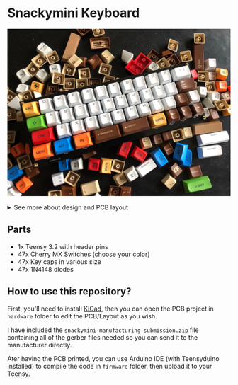 # Snackymini Keyboard

![](images/final-keyboard.jpg)

<details>
<summary>See more about design and PCB layout</summary>

**Layout:**
![](images/keyboard-layout.png)

Inspired by MiniVan Arrow Layout http://www.keyboard-layout-editor.com/#/gists/174470794149140f43dd6c9b544c168c

**Schema:**

![](images/schema.png)

**PCB:**

![](images/pcb.png)

**PCB render:**

![](images/pcb-front.png)
</details>

## Parts
- 1x Teensy 3.2 with header pins
- 47x Cherry MX Switches (choose your color)
- 47x Key caps in various size
- 47x 1N4148 diodes

## How to use this repository?
First, you'll need to install [KiCad](http://kicad-pcb.org/), then you can open the PCB project in `hardware` folder to edit the PCB/Layout as you wish.

I have included the `snackymini-manufacturing-submission.zip` file containing all of the gerber files needed so you can send it to the manufacturer directly.

Ater having the PCB printed, you can use Arduino IDE (with Teensyduino installed) to compile the code in `firmware` folder, then upload it to your Teensy.
